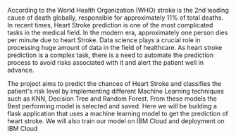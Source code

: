 According to the World Health Organization (WHO) stroke is the 2nd leading cause of death globally, responsible for approximately 11% of total deaths. In recent times, Heart Stroke prediction is one of the most complicated tasks in the medical field. In the modern era, approximately one person dies per minute due to heart Stroke. Data science plays a crucial role in processing huge amount of data in the field of healthcare. As heart stroke prediction is a complex task, there is a need to automate the prediction process to avoid risks associated with it and alert the patient well in advance.


The project aims to predict the chances of Heart Stroke and classifies the patient's risk level by implementing different Machine Learning techniques such as KNN, Decision Tree and Random Forest. From these models the Best performing model is selected and saved. Here we will be building a flask application that uses a machine learning model to get the prediction of heart stroke. We will also train our model on IBM Cloud and deployment on IBM Cloud
